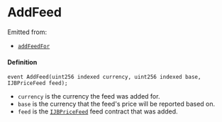 # AddFeed

Emitted from:

* [`addFeedFor`](/docs/dev/v2/contracts/jbprices/write/addfeed.md)

#### Definition

```
event AddFeed(uint256 indexed currency, uint256 indexed base, IJBPriceFeed feed);
```

* `currency` is the currency the feed was added for.
* `base` is the currency that the feed's price will be reported based on.
* `feed` is the [`IJBPriceFeed`](/docs/dev/v2/interfaces/ijbpricefeed.md) feed contract that was added.
